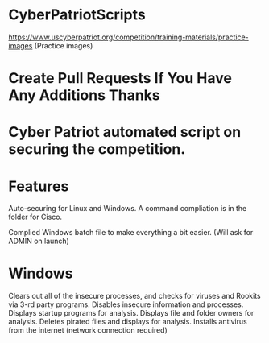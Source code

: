 # CyberPatriotScripts

https://www.uscyberpatriot.org/competition/training-materials/practice-images (Practice images)

# Create Pull Requests If You Have Any Additions Thanks

# Cyber Patriot  automated script on securing the competition.

# Features
Auto-securing for Linux and Windows. A command compliation is in the folder for Cisco.

Complied Windows batch file to make everything a bit easier. (Will ask for ADMIN on launch)

# Windows
Clears out all of the insecure processes, and checks for viruses and Rookits via 3-rd party programs.
Disables insecure information and processes.
Displays startup programs for analysis.
Displays file and folder owners for analysis.
Deletes pirated files and displays for analysis.
Installs antivirus from the internet (network connection required)